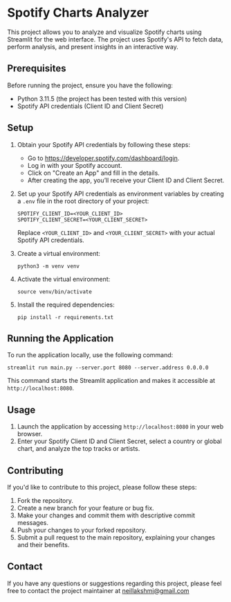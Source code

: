 
# Spotify Charts Analyzer

This project allows you to analyze and visualize Spotify charts using Streamlit for the web interface. The project uses Spotify's API to fetch data, perform analysis, and present insights in an interactive way.

## Prerequisites

Before running the project, ensure you have the following:

- Python 3.11.5 (the project has been tested with this version)
- Spotify API credentials (Client ID and Client Secret)

## Setup

1. Obtain your Spotify API credentials by following these steps:
   - Go to https://developer.spotify.com/dashboard/login.
   - Log in with your Spotify account.
   - Click on "Create an App" and fill in the details.
   - After creating the app, you’ll receive your Client ID and Client Secret.

2. Set up your Spotify API credentials as environment variables by creating a `.env` file in the root directory of your project:

   ```
   SPOTIFY_CLIENT_ID=<YOUR_CLIENT_ID>
   SPOTIFY_CLIENT_SECRET=<YOUR_CLIENT_SECRET>
   ```

   Replace `<YOUR_CLIENT_ID>` and `<YOUR_CLIENT_SECRET>` with your actual Spotify API credentials.

3. Create a virtual environment:

   ```
   python3 -m venv venv
   ```

4. Activate the virtual environment:

   ```
   source venv/bin/activate
   ```

5. Install the required dependencies:

   ```
   pip install -r requirements.txt
   ```

## Running the Application

To run the application locally, use the following command:

```
streamlit run main.py --server.port 8080 --server.address 0.0.0.0
```

This command starts the Streamlit application and makes it accessible at `http://localhost:8080`.

## Usage

1. Launch the application by accessing `http://localhost:8080` in your web browser.
2. Enter your Spotify Client ID and Client Secret, select a country or global chart, and analyze the top tracks or artists.

## Contributing

If you'd like to contribute to this project, please follow these steps:

1. Fork the repository.
2. Create a new branch for your feature or bug fix.
3. Make your changes and commit them with descriptive commit messages.
4. Push your changes to your forked repository.
5. Submit a pull request to the main repository, explaining your changes and their benefits.

## Contact

If you have any questions or suggestions regarding this project, please feel free to contact the project maintainer at neillakshmi@gmail.com
